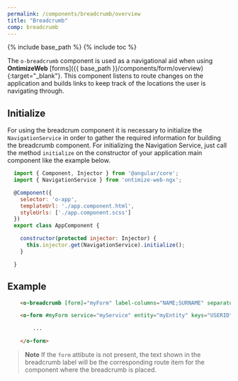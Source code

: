 ```yaml
---
permalink: /components/breadcrumb/overview
title: "Breadcrumb"
comp: breadcrumb
---
```


{% include base_path %}
{% include toc %}

The `o-breadcrumb` component is used as a navigational aid when using **OntimizeWeb** [forms]({{ base_path }}/components/form/overview){:target="_blank"}. This component listens to route changes on the application and builds links to keep track of the locations the user is navigating through.

## Initialize

For using the breadcrum component it is necessary to initialize the `NavigationService` in order to gather the required information for building the breadcrumb component. For initializing the Navigation Service, just call the method `initialize` on the constructor of your application main component like the example below.

```js
  import { Component, Injector } from '@angular/core';
  import { NavigationService } from 'ontimize-web-ngx';

  @Component({
    selector: 'o-app',
    templateUrl: './app.component.html',
    styleUrls: ['./app.component.scss']
  })
  export class AppComponent {

    constructor(protected injector: Injector) {
      this.injector.get(NavigationService).initialize();
    }

  }
```

## Example

```html
    <o-breadcrumb [form]="myForm" label-columns="NAME;SURNAME" separator=" "></o-breadcrumb>

    <o-form #myForm service="myService" entity="myEntity" keys="USERID" columns="USERID;NAME;SURNAME;ADDRESS">

        ...

    </o-form>
```
>**Note** If the `form` attibute is not present, the text shown in the breadcrumb label will be the corresponding route item for the component where the breadcrumb is placed.
